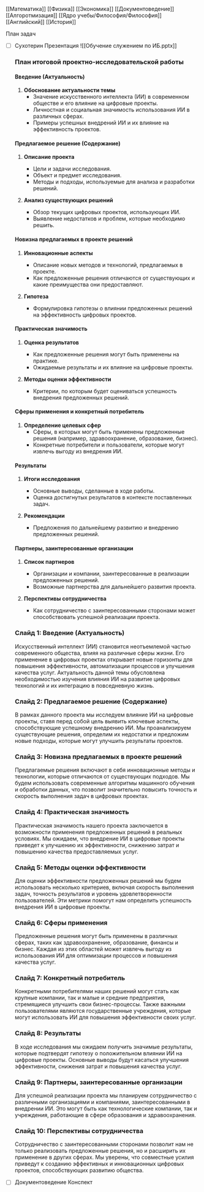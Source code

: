 [[Математика]]
[[Физика]]
[[Экономика]]
[[Документоведение]]
[[Алгоротмизация]]
[[Ядро учебы/Философия/Философия]]
[[Английский]]
[[История]]

План задач

- [ ] Сухотерин Презентация
	![[Обучение служением по ИБ.pptx]]
	
	### План итоговой проектно-исследовательской работы
	
	#### Введение (Актуальность)
	
	1. **Обоснование актуальности темы**
	    - Значение искусственного интеллекта (ИИ) в современном обществе и его влияние на цифровые проекты.
	    - Личностная и социальная значимость использования ИИ в различных сферах.
	    - Примеры успешных внедрений ИИ и их влияние на эффективность проектов.
	
	#### Предлагаемое решение (Содержание)
	
	1. **Описание проекта**
	    
	    - Цели и задачи исследования.
	    - Объект и предмет исследования.
	    - Методы и подходы, используемые для анализа и разработки решений.
	2. **Анализ существующих решений**
	    
	    - Обзор текущих цифровых проектов, использующих ИИ.
	    - Выявление недостатков и проблем, которые необходимо решить.
	
	#### Новизна предлагаемых в проекте решений
	
	1. **Инновационные аспекты**
	    
	    - Описание новых методов и технологий, предлагаемых в проекте.
	    - Как предложенные решения отличаются от существующих и какие преимущества они предоставляют.
	2. **Гипотеза**
	    
	    - Формулировка гипотезы о влиянии предложенных решений на эффективность цифровых проектов.
	
	#### Практическая значимость
	
	1. **Оценка результатов**
	    
	    - Как предложенные решения могут быть применены на практике.
	    - Ожидаемые результаты и их влияние на цифровые проекты.
	2. **Методы оценки эффективности**
	    
	    - Критерии, по которым будет оцениваться успешность внедрения предложенных решений.
	
	#### Сферы применения и конкретный потребитель
	
	1. **Определение целевых сфер**
	    - Сферы, в которых могут быть применены предложенные решения (например, здравоохранение, образование, бизнес).
	    - Конкретные потребители и пользователи, которые могут извлечь выгоду из внедрения ИИ.
	
	#### Результаты
	
	1. **Итоги исследования**
	    
	    - Основные выводы, сделанные в ходе работы.
	    - Оценка достигнутых результатов в контексте поставленных задач.
	2. **Рекомендации**
	    
	    - Предложения по дальнейшему развитию и внедрению предложенных решений.
	
	#### Партнеры, заинтересованные организации
	
	1. **Список партнеров**
	    
	    - Организации и компании, заинтересованные в реализации предложенных решений.
	    - Возможные партнерства для дальнейшего развития проекта.
	2. **Перспективы сотрудничества**
	    
	    - Как сотрудничество с заинтересованными сторонами может способствовать успешной реализации проекта.
	
	### Слайд 1: Введение (Актуальность)
	Искусственный интеллект (ИИ) становится неотъемлемой частью современного общества, влияя на различные сферы жизни. Его применение в цифровых проектах открывает новые горизонты для повышения эффективности, автоматизации процессов и улучшения качества услуг. Актуальность данной темы обусловлена необходимостью изучения влияния ИИ на развитие цифровых технологий и их интеграцию в повседневную жизнь.
	
	### Слайд 2: Предлагаемое решение (Содержание)
	
	В рамках данного проекта мы исследуем влияние ИИ на цифровые проекты, ставя перед собой цель выявить ключевые аспекты, способствующие успешному внедрению ИИ. Мы проанализируем существующие решения, определим их недостатки и предложим новые подходы, которые могут улучшить результаты проектов.
	
	### Слайд 3: Новизна предлагаемых в проекте решений
	
	Предлагаемые решения включают в себя инновационные методы и технологии, которые отличаются от существующих подходов. Мы будем использовать современные алгоритмы машинного обучения и обработки данных, что позволит значительно повысить точность и скорость выполнения задач в цифровых проектах.
	
	### Слайд 4: Практическая значимость
	
	Практическая значимость нашего проекта заключается в возможности применения предложенных решений в реальных условиях. Мы ожидаем, что внедрение ИИ в цифровые проекты приведет к улучшению их эффективности, снижению затрат и повышению качества предоставляемых услуг.
	
	### Слайд 5: Методы оценки эффективности
	
	Для оценки эффективности предложенных решений мы будем использовать несколько критериев, включая скорость выполнения задач, точность результатов и уровень удовлетворенности пользователей. Эти метрики помогут нам определить успешность внедрения ИИ в цифровые проекты.
	
	### Слайд 6: Сферы применения
	
	Предложенные решения могут быть применены в различных сферах, таких как здравоохранение, образование, финансы и бизнес. Каждая из этих областей может извлечь выгоду из использования ИИ для оптимизации процессов и повышения качества услуг.
	
	### Слайд 7: Конкретный потребитель
	
	Конкретными потребителями наших решений могут стать как крупные компании, так и малые и средние предприятия, стремящиеся улучшить свои бизнес-процессы. Также важными пользователями являются государственные учреждения, которые могут использовать ИИ для повышения эффективности своих услуг.
	
	### Слайд 8: Результаты
	
	В ходе исследования мы ожидаем получить значимые результаты, которые подтвердят гипотезу о положительном влиянии ИИ на цифровые проекты. Основные выводы будут касаться улучшения эффективности, снижения затрат и повышения качества услуг.
	
	### Слайд 9: Партнеры, заинтересованные организации
	
	Для успешной реализации проекта мы планируем сотрудничество с различными организациями и компаниями, заинтересованными в внедрении ИИ. Это могут быть как технологические компании, так и учреждения, работающие в сфере образования и здравоохранения.
	
	### Слайд 10: Перспективы сотрудничества
	
	Сотрудничество с заинтересованными сторонами позволит нам не только реализовать предложенные решения, но и расширить их применение в других сферах. Мы уверены, что совместные усилия приведут к созданию эффективных и инновационных цифровых проектов, способствующих развитию общества.
- [ ] Документоведение Конспект


